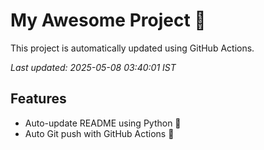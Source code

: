 # My Awesome Project 🚀

This project is automatically updated using GitHub Actions.

_Last updated: 2025-05-08 03:40:01 IST_

## Features
- Auto-update README using Python 🐍
- Auto Git push with GitHub Actions 🤖
